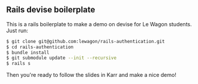 
## Rails devise boilerplate

This is a rails boilerplate to make a demo on devise for Le Wagon students. Just run: 

```bash
$ git clone git@github.com:lewagon/rails-authentication.git
$ cd rails-authentication
$ bundle install
$ git submodule update --init --recursive
$ rails s
```

Then you're ready to follow the slides in Karr and make a nice demo!